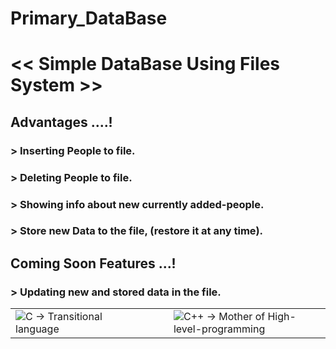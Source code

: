 #            Primary_DataBase
# << Simple DataBase Using Files System >>

## Advantages ....!
### > Inserting People to file.
### > Deleting People to file.
### > Showing info about new currently added-people.
### > Store new Data to the file, (restore it at any time).



## Coming Soon Features ...!
### > Updating new and stored data in the file.



<table>
  <tr>
    <td><img src="https://cdn.hackr.io/uploads/topics_svg/c.svg" alt="C -> Transitional language"></td>  <td></td> <!-- Empty column -->  <td></td>  <td></td>  <td></td>  <td></td>
    <td><img src="https://brandslogos.com/wp-content/uploads/thumbs/c-logo-black-and-white.png" alt="C++ -> Mother of High-level-programming"></td>
     <tr><!-- This is an empty row --></tr>
  </tr>
</table>


